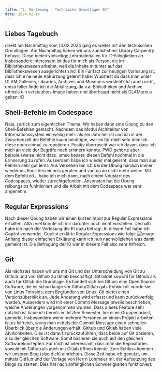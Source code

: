 ```yaml
---
title: "2. Vorlesung - Technische Grundlagen 02"
date: 2024-02-14
---
```


## Liebes Tagebuch
direkt am Nachmittag vom 14.02.2024 ging es weiter mit den technischen Grundlagen. Am Nachmittag haben wir uns zunächst mit Library Carpentry befasst. Diese bieten vielseitige Lehrmaterialien für IT-Fähigkeiten an. Insbesondere interessant ist das für mich als Person, die im Bibliothekswesen arbeitet, weil die Inhalte mitunter auf das Bibliothekswesen ausgerichtet sind. Ein Funfact zur heutigen Vorlesung ist, dass ich eine neue Abkürzung gelernt habe: Wusstest du dass man unter GLAM Galleries, Libraries, Archives und Museums versteht? Ich auch nicht, umso toller finde ich die Abkürzung, da v.a. Bibliotheken und Archive oftmals ein verstaubtes Image haben und überhaupt nicht als GLAMurous gelten. :D 
## Shell-Befehle im Codespace
Naja, zurück zum eigentlichen Thema. Wir haben dann eine Übung zu den Shell-Befehlen gemacht. Nachdem das Modul Architektur von Informationssystem ein wenig mehr als ein Jahr her ist und ich in der Zwischenzeit die Befehle kaum benötigte, war es für mich sehr dienlich diese noch einmal zu repetieren. Positiv überrascht war ich davon, dass ich mich an viele der Begriffe noch erinnern konnte. PWD gehörte aber beispielsweise nicht dazu, umso besser, diesen Befehl nochmal in die Erinnerung zu rufen. Ausserdem habe ich wieder mal gelernt, dass man aus Fehlern sehr gut lernt: Aus Versehen bin ich bei der Übung nämlich immer wieder ins Root-Verzeichnis geraten und von da an nicht mehr weiter. Mit dem Befehl cd .. habe ich mich dann, nach einem Neustart des Codespaces, wieder zurechtgefunden. Ansonsten hat die Übung reibungslos funktioniert und die Arbeit mit dem Codespace war sehr angenehm.
## Regular Expressions
Nach dieser Übung haben wir einen kurzen Input zur Regular Expressions erhalten. Allzu viel konnte ich mir darunter noch nicht vorstellen. Deshalb habe ich nach der Vorlesung die KI dazu befragt. In diesem Fall habe ich Copilot verwendet. Copilot erklärte Regular Expressions wie folgt:
![image](https://github.com/nathaliewic/lerntagebuch/assets/160014832/f6a38cc1-5f7c-4fa2-a931-98303aed8329)
Anhang dieser einfachen Erklärung kann ich nun nachvollziehen was damit gemeint ist. Die Befragung der KI war in diesem Fall also sehr hilfreich.

## Git
Als nächstes haben wir uns mit Git und der Unterscheidung von Git zu Github und von Github zu Gitlab beschäftigt. Git bildet sowohl für Github als auch für Gitlab die Grundlage. Es handelt sich bei Git um eine Open Source Software, die es schon lange vor Github/Gitlab gab. Entwickelt wurde sie von Linus Torvalds, dem Begründer von Linux. Git bietet einen Versionsüberblick an. Jede Änderung wird erfasst und kann zurückverfolg werden. Ausserdem wird mit einer Commit Message jeweils beschrieben, welche Änderungen vorgenommen wurden. Dass dieses Feature sehr nützlich ist habe ich bereits im letzten Semester, bei einer Gruppenarbeit, gemerkt. Insbesondere wenn mehrere Personen an einem Projekt arbeiten, ist es hilfreich, wenn man mittels der Commit Message einen schnellen Überblick über die Änderungen erhält.
Github und Gitlab haben viele Ähnlichkeiten. Dies ist darauf zurückzuführen, dass beide auf Git basieren, also der gleichen Software. Somit basieren sie auch auf den gleichen Softwarekonzepten. Für mich ist interessant, dass man die Repositories sowohl mit Github als auch mit Gitlab öffnen könnte.
Zum Schluss konnten wir unseren Blog (also dich) einrichten. Diese Zeit habe ich genutzt, um mittels GitHub und der Vorlage von Herrn Lohmeier mit der Aufsetzung des Blogs zu starten. Dies hat nach anfänglichen Schwierigkeiten funktioniert. 
